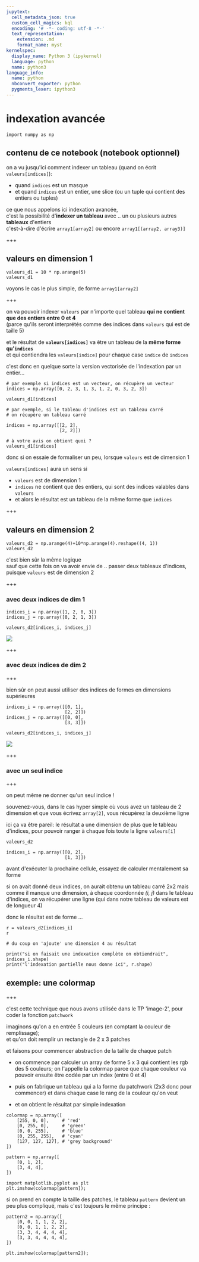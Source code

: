 ```yaml
---
jupytext:
  cell_metadata_json: true
  custom_cell_magics: kql
  encoding: '# -*- coding: utf-8 -*-'
  text_representation:
    extension: .md
    format_name: myst
kernelspec:
  display_name: Python 3 (ipykernel)
  language: python
  name: python3
language_info:
  name: python
  nbconvert_exporter: python
  pygments_lexer: ipython3
---
```


# indexation avancée

```{code-cell} ipython3
import numpy as np
```

## contenu de ce notebook (notebook optionnel)

on a vu jusqu'ici comment indexer un tableau (quand on écrit `valeurs[indices]`):

* quand `indices` est un masque
* et quand `indices` est un entier, une slice (ou un tuple qui contient des entiers ou tuples)

ce que nous appelons ici indexation avancée,  
c'est la possibilité d'**indexer un tableau** avec .. un ou plusieurs autres **tableaux** d'entiers  
c'est-à-dire d'écrire `array1[array2]` ou encore `array1[(array2, array3)]`

+++

## valeurs en dimension 1

```{code-cell} ipython3
valeurs_d1 = 10 * np.arange(5)
valeurs_d1
```

voyons le cas le plus simple, de forme `array1[array2]`

+++

on va pouvoir indexer `valeurs` par n'importe quel tableau **qui ne contient que des entiers entre 0 et 4**  
(parce qu'ils seront interprétés comme des indices dans `valeurs` qui est de taille 5)

et le résultat de **`valeurs[indices]`** va être un tableau de la **même forme qu'`indices`**  
et qui contiendra les `valeurs[indice]` pour chaque case `indice` de `indices`

c'est donc en quelque sorte la version vectorisée de l'indexation par un entier...

```{code-cell} ipython3
# par exemple si indices est un vecteur, on récupère un vecteur
indices = np.array([0, 2, 3, 1, 3, 1, 2, 0, 3, 2, 3])

valeurs_d1[indices]
```

```{code-cell} ipython3
# par exemple, si le tableau d'indices est un tableau carré
# on récupère un tableau carré

indices = np.array([[2, 2],
                    [2, 2]])

# à votre avis on obtient quoi ?
valeurs_d1[indices]
```

donc si on essaie de formaliser un peu, lorsque `valeurs` est de dimension 1

`valeurs[indices]` aura un sens si

* `valeurs` est de dimension 1
* `indices` ne contient que des entiers, qui sont des indices valables dans `valeurs`
* et alors le résultat est un tableau de la même forme que `indices`

+++

## valeurs en dimension 2

```{code-cell} ipython3
valeurs_d2 = np.arange(4)+10*np.arange(4).reshape((4, 1))
valeurs_d2
```

c'est bien sûr la même logique  
sauf que cette fois on va avoir envie de .. passer deux tableaux d'indices, puisque `valeurs` est de dimension 2

+++

### avec deux indices de dim 1

```{code-cell} ipython3
indices_i = np.array([1, 2, 0, 3])
indices_j = np.array([0, 2, 1, 3])
```

```{code-cell} ipython3
valeurs_d2[indices_i, indices_j]
```

![](media/array-by-arrays-1.svg)

+++

### avec deux indices de dim 2

+++

bien sûr on peut aussi utiliser des indices de formes en dimensions supérieures

```{code-cell} ipython3
indices_i = np.array([[0, 1],
                      [2, 2]])
indices_j = np.array([[0, 0],
                      [3, 3]])
```

```{code-cell} ipython3
valeurs_d2[indices_i, indices_j]
```

![](media/array-by-arrays-2.svg)

+++

### avec un seul indice

+++

on peut même ne donner qu'un seul indice !

souvenez-vous, dans le cas hyper simple où vous avez un tableau de 2 dimension et que vous écrivez `array[2]`, vous récupérez la deuxième ligne

ici ça va être pareil: le résultat a une dimension de plus que le tableau d'indices, pour pouvoir ranger à chaque fois toute la ligne `valeurs[i]`

```{code-cell} ipython3
valeurs_d2
```

```{code-cell} ipython3
indices_i = np.array([[0, 2],
                      [1, 3]])
```

avant d'exécuter la prochaine cellule, essayez de calculer mentalement sa forme

si on avait donné deux indices, on aurait obtenu un tableau carré 2x2
mais comme il manque une dimension, à chaque coordonnée *(i, j)* dans le tableau d'indices, on va récupérer une ligne   (qui dans notre tableau de valeurs est de longueur 4)

donc le résultat est de forme ...

```{code-cell} ipython3
r = valeurs_d2[indices_i]
r
```

```{code-cell} ipython3
# du coup on 'ajoute' une dimension 4 au résultat

print("si on faisait une indexation complète on obtiendrait", indices_i.shape)
print("l'indexation partielle nous donne ici", r.shape)
```

## exemple: une colormap

+++

c'est cette technique que nous avons utilisée dans le TP 'image-2', pour coder la fonction `patchwork`

imaginons qu'on a en entrée 5 couleurs (en comptant la couleur de remplissage);  
et qu'on doit remplir un rectangle de 2 x 3 patches

et faisons pour commencer abstraction de la taille de chaque patch

* on commence par calculer un array de forme 5 x 3 qui contient les rgb des 5 couleurs;
  on l'appelle la colormap parce que chaque couleur va pouvoir
  ensuite être codée par un index (entre 0 et 4)

* puis on fabrique un tableau qui a la forme du patchwork (2x3 donc pour commencer)
  et dans chaque case le rang de la couleur qu'on veut

* et on obtient le résultat par simple indexation

```{code-cell} ipython3
colormap = np.array([
    [255, 0, 0],     # 'red'
    [0, 255, 0],     # 'green'
    [0, 0, 255],     # 'blue'
    [0, 255, 255],   # 'cyan'
    [127, 127, 127], # 'grey background'
])
```

```{code-cell} ipython3
pattern = np.array([
    [0, 1, 2],
    [3, 4, 4],
])
```

```{code-cell} ipython3
import matplotlib.pyplot as plt
plt.imshow(colormap[pattern]);
```

si on prend en compte la taille des patches, le tableau `pattern` devient un peu plus compliqué, mais c'est toujours le même principe :

```{code-cell} ipython3
pattern2 = np.array([
    [0, 0, 1, 1, 2, 2],
    [0, 0, 1, 1, 2, 2],
    [3, 3, 4, 4, 4, 4],
    [3, 3, 4, 4, 4, 4],
])
```

```{code-cell} ipython3
plt.imshow(colormap[pattern2]);
```
